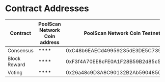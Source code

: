 # Contract Addresses

| Contract     | PoolScan Network Coin address | PoolScan Network Coin Testnet address   |
| ------------ | -------------------------------- | ------------------------------------------ |
| Consensus    | \*\*\*\*                         | 0xC48b6EAECd49959235dE3DE5C73974079d2Be325 |
| Block Reward | \*\*\*\*                         | 0xF3f4A70EE8cFE0A1F28B59B2d85c505c1d32bcbB |
| Voting       | \*\*\*\*                         | 0x26a48c9D3A8C90132B2Ab5904850679F157b7991 |
